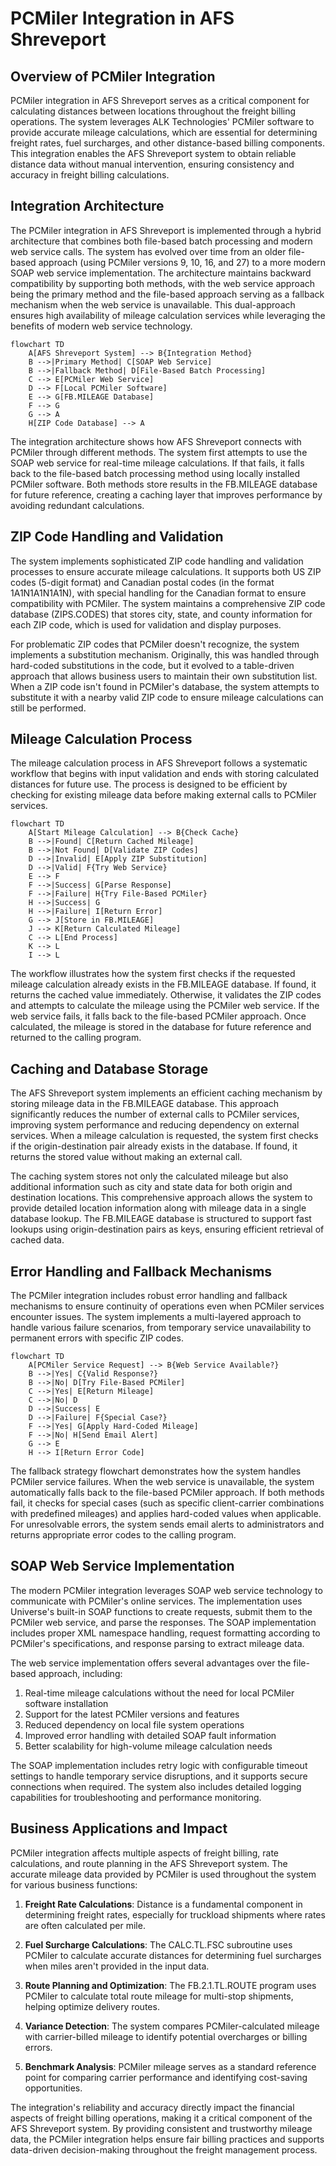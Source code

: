 # PCMiler Integration in AFS Shreveport

## Overview of PCMiler Integration

PCMiler integration in AFS Shreveport serves as a critical component for calculating distances between locations throughout the freight billing operations. The system leverages ALK Technologies' PCMiler software to provide accurate mileage calculations, which are essential for determining freight rates, fuel surcharges, and other distance-based billing components. This integration enables the AFS Shreveport system to obtain reliable distance data without manual intervention, ensuring consistency and accuracy in freight billing calculations.

## Integration Architecture

The PCMiler integration in AFS Shreveport is implemented through a hybrid architecture that combines both file-based batch processing and modern web service calls. The system has evolved over time from an older file-based approach (using PCMiler versions 9, 10, 16, and 27) to a more modern SOAP web service implementation. The architecture maintains backward compatibility by supporting both methods, with the web service approach being the primary method and the file-based approach serving as a fallback mechanism when the web service is unavailable. This dual-approach ensures high availability of mileage calculation services while leveraging the benefits of modern web service technology.

```mermaid
flowchart TD
    A[AFS Shreveport System] --> B{Integration Method}
    B -->|Primary Method| C[SOAP Web Service]
    B -->|Fallback Method| D[File-Based Batch Processing]
    C --> E[PCMiler Web Service]
    D --> F[Local PCMiler Software]
    E --> G[FB.MILEAGE Database]
    F --> G
    G --> A
    H[ZIP Code Database] --> A
```

The integration architecture shows how AFS Shreveport connects with PCMiler through different methods. The system first attempts to use the SOAP web service for real-time mileage calculations. If that fails, it falls back to the file-based batch processing method using locally installed PCMiler software. Both methods store results in the FB.MILEAGE database for future reference, creating a caching layer that improves performance by avoiding redundant calculations.

## ZIP Code Handling and Validation

The system implements sophisticated ZIP code handling and validation processes to ensure accurate mileage calculations. It supports both US ZIP codes (5-digit format) and Canadian postal codes (in the format 1A1N1A1N1A1N), with special handling for the Canadian format to ensure compatibility with PCMiler. The system maintains a comprehensive ZIP code database (ZIPS.CODES) that stores city, state, and county information for each ZIP code, which is used for validation and display purposes.

For problematic ZIP codes that PCMiler doesn't recognize, the system implements a substitution mechanism. Originally, this was handled through hard-coded substitutions in the code, but it evolved to a table-driven approach that allows business users to maintain their own substitution list. When a ZIP code isn't found in PCMiler's database, the system attempts to substitute it with a nearby valid ZIP code to ensure mileage calculations can still be performed.

## Mileage Calculation Process

The mileage calculation process in AFS Shreveport follows a systematic workflow that begins with input validation and ends with storing calculated distances for future use. The process is designed to be efficient by checking for existing mileage data before making external calls to PCMiler services.

```mermaid
flowchart TD
    A[Start Mileage Calculation] --> B{Check Cache}
    B -->|Found| C[Return Cached Mileage]
    B -->|Not Found| D[Validate ZIP Codes]
    D -->|Invalid| E[Apply ZIP Substitution]
    D -->|Valid| F{Try Web Service}
    E --> F
    F -->|Success| G[Parse Response]
    F -->|Failure| H{Try File-Based PCMiler}
    H -->|Success| G
    H -->|Failure| I[Return Error]
    G --> J[Store in FB.MILEAGE]
    J --> K[Return Calculated Mileage]
    C --> L[End Process]
    K --> L
    I --> L
```

The workflow illustrates how the system first checks if the requested mileage calculation already exists in the FB.MILEAGE database. If found, it returns the cached value immediately. Otherwise, it validates the ZIP codes and attempts to calculate the mileage using the PCMiler web service. If the web service fails, it falls back to the file-based PCMiler approach. Once calculated, the mileage is stored in the database for future reference and returned to the calling program.

## Caching and Database Storage

The AFS Shreveport system implements an efficient caching mechanism by storing mileage data in the FB.MILEAGE database. This approach significantly reduces the number of external calls to PCMiler services, improving system performance and reducing dependency on external services. When a mileage calculation is requested, the system first checks if the origin-destination pair already exists in the database. If found, it returns the stored value without making an external call.

The caching system stores not only the calculated mileage but also additional information such as city and state data for both origin and destination locations. This comprehensive approach allows the system to provide detailed location information along with mileage data in a single database lookup. The FB.MILEAGE database is structured to support fast lookups using origin-destination pairs as keys, ensuring efficient retrieval of cached data.

## Error Handling and Fallback Mechanisms

The PCMiler integration includes robust error handling and fallback mechanisms to ensure continuity of operations even when PCMiler services encounter issues. The system implements a multi-layered approach to handle various failure scenarios, from temporary service unavailability to permanent errors with specific ZIP codes.

```mermaid
flowchart TD
    A[PCMiler Service Request] --> B{Web Service Available?}
    B -->|Yes| C{Valid Response?}
    B -->|No| D[Try File-Based PCMiler]
    C -->|Yes| E[Return Mileage]
    C -->|No| D
    D -->|Success| E
    D -->|Failure| F{Special Case?}
    F -->|Yes| G[Apply Hard-Coded Mileage]
    F -->|No| H[Send Email Alert]
    G --> E
    H --> I[Return Error Code]
```

The fallback strategy flowchart demonstrates how the system handles PCMiler service failures. When the web service is unavailable, the system automatically falls back to the file-based PCMiler approach. If both methods fail, it checks for special cases (such as specific client-carrier combinations with predefined mileages) and applies hard-coded values when applicable. For unresolvable errors, the system sends email alerts to administrators and returns appropriate error codes to the calling program.

## SOAP Web Service Implementation

The modern PCMiler integration leverages SOAP web service technology to communicate with PCMiler's online services. The implementation uses Universe's built-in SOAP functions to create requests, submit them to the PCMiler web service, and parse the responses. The SOAP implementation includes proper XML namespace handling, request formatting according to PCMiler's specifications, and response parsing to extract mileage data.

The web service implementation offers several advantages over the file-based approach, including:

1. Real-time mileage calculations without the need for local PCMiler software installation
2. Support for the latest PCMiler versions and features
3. Reduced dependency on local file system operations
4. Improved error handling with detailed SOAP fault information
5. Better scalability for high-volume mileage calculation needs

The SOAP implementation includes retry logic with configurable timeout settings to handle temporary service disruptions, and it supports secure connections when required. The system also includes detailed logging capabilities for troubleshooting and performance monitoring.

## Business Applications and Impact

PCMiler integration affects multiple aspects of freight billing, rate calculations, and route planning in the AFS Shreveport system. The accurate mileage data provided by PCMiler is used throughout the system for various business functions:

1. **Freight Rate Calculations**: Distance is a fundamental component in determining freight rates, especially for truckload shipments where rates are often calculated per mile.

2. **Fuel Surcharge Calculations**: The CALC.TL.FSC subroutine uses PCMiler to calculate accurate distances for determining fuel surcharges when miles aren't provided in the input data.

3. **Route Planning and Optimization**: The FB.2.1.TL.ROUTE program uses PCMiler to calculate total route mileage for multi-stop shipments, helping optimize delivery routes.

4. **Variance Detection**: The system compares PCMiler-calculated mileage with carrier-billed mileage to identify potential overcharges or billing errors.

5. **Benchmark Analysis**: PCMiler mileage serves as a standard reference point for comparing carrier performance and identifying cost-saving opportunities.

The integration's reliability and accuracy directly impact the financial aspects of freight billing operations, making it a critical component of the AFS Shreveport system. By providing consistent and trustworthy mileage data, the PCMiler integration helps ensure fair billing practices and supports data-driven decision-making throughout the freight management process.

[Generated by the Sage AI expert workbench: 2025-05-28 08:06:28  https://sage-tech.ai/workbench]: #